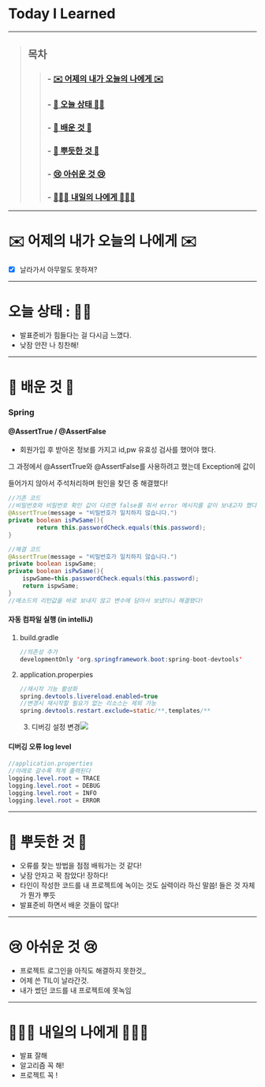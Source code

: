 # Today I Learned

---

> ## 목차
>
> > ###  - [✉️ 어제의 내가 오늘의 나에게 ✉️](#%EF%B8%8F-%EC%96%B4%EC%A0%9C%EC%9D%98-%EB%82%B4%EA%B0%80-%EC%98%A4%EB%8A%98%EC%9D%98-%EB%82%98%EC%97%90%EA%B2%8C-%EF%B8%8F)
> >
> > ###  - [👵 오늘 상태 👵🏻](#%EC%98%A4%EB%8A%98-%EC%83%81%ED%83%9C--)
> >
> > ###  - [🧐 배운 것 🧐](#-%EB%B0%B0%EC%9A%B4-%EA%B2%83-)
> >
> > ###  - [🥰 뿌듯한 것 🥰](#-%EB%BF%8C%EB%93%AF%ED%95%9C-%EA%B2%83-)
> >
> > ###  - [😢 아쉬운 것 😢](#-%EC%95%84%EC%89%AC%EC%9A%B4-%EA%B2%83-)
> >
> > ###  - [🙋🏻‍♀️ 내일의 나에게 🙋🏻‍♀️](#%EF%B8%8F-%EB%82%B4%EC%9D%BC%EC%9D%98-%EB%82%98%EC%97%90%EA%B2%8C-%EF%B8%8F)

---

# ✉️ 어제의 내가 오늘의 나에게 ✉️

- [x] 날라가서 아무말도 못하져?

---

# 오늘 상태 : 👵🏻

- 발표준비가 힘들다는 걸 다시금 느꼈다.
- 낮잠 안잔 나 칭찬해!

---

# 🧐 배운 것 🧐

### Spring

#### @AssertTrue / @AssertFalse

-  회원가입 후 받아온 정보를 가지고 id,pw 유효성 검사를 했어야 했다. 

  그 과정에서 @AssertTrue와 @AssertFalse를 사용하려고 했는데 Exception에 값이

  들어가지 않아서 주석처리하며 원인을 찾던 중 해결했다!

  ``` java
  //기존 코드
  //비밀번호와 비밀번호 확인 값이 다르면 false를 줘서 error 메시지를 같이 보내고자 했다.
  @AssertTrue(message = "비밀번호가 일치하지 않습니다.")
  private boolean isPwSame(){
          return this.passwordCheck.equals(this.password);
  }
  ```

  ``` java
  //해결 코드
  @AssertTrue(message = "비밀번호가 일치하지 않습니다.")
  private boolean ispwSame;
  private boolean isPwSame(){
      ispwSame=this.passwordCheck.equals(this.password);
      return ispwSame;
  }
  //메소드의 리턴값을 바로 보내지 않고 변수에 담아서 보냈더니 해결됐다!
  ```

  

  #### 자동 컴파일 실행 (in intelliJ)

  1. build.gradle

     ``` java
     //의존성 추가
     developmentOnly 'org.springframework.boot:spring-boot-devtools'
     ```

  2. application.properpies

     ``` java
     //재시작 기능 활성화
     spring.devtools.livereload.enabled=true
     //변경시 재시작할 필요가 없는 리소스는 제외 가능
     spring.devtools.restart.exclude=static/**,templates/**    
     ```

     3. 디버깅 설정 변경![](https://images.velog.io/images/9sanha/post/0d554c62-be4f-4736-832a-50727a3a22da/image.png)

#### 디버깅 오류 log level 

```java
//application.properties
//아래로 갈수록 적게 출력된다
logging.level.root = TRACE
logging.level.root = DEBUG
logging.level.root = INFO
logging.level.root = ERROR
```




---

# 🥰 뿌듯한 것 🥰

- 오류를 찾는 방법을 점점 배워가는 것 같다!
- 낮잠 안자고 꾹 참았다! 장하다!
- 타인이 작성한 코드를 내 프로젝트에 녹이는 것도 실력이라 하신 말씀! 들은 것 자체가 뭔가 뿌듯
- 발표준비 하면서 배운 것들이 많다!

---

# 😢 아쉬운 것 😢

- 프로젝트 로그인을 아직도 해결하지 못한것,,
- 어제 쓴 TIL이 날라간것.
- 내가 썼던 코드를 내 프로젝트에 못녹임

---

# 🙋🏻‍♀️ 내일의 나에게 🙋🏻‍♀️

- 발표 잘해
- 알고리즘 꼭 해!
- 프로젝트 꼭 !

